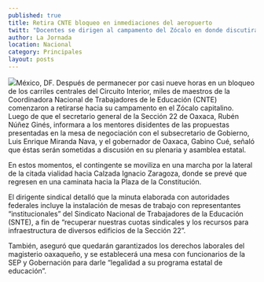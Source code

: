 ```yaml
---
published: true
title: Retira CNTE bloqueo en inmediaciones del aeropuerto
twitt: "Docentes se dirigen al campamento del Zócalo en donde discutirán en plenaria y asamblea la propuesta de negociación planteada por la Secretaría de Gobernación y el gobernador de Oaxaca, Gabino Cué."
author: La Jornada
location: Nacional
category: Principales
layout: posts
---
```


![](http://i.imgur.com/U7bI7swm.jpg)México, DF. Después de permanecer por casi nueve horas en un bloqueo de los carriles centrales del Circuito Interior, miles de maestros de la Coordinadora Nacional de Trabajadores de le Educación (CNTE) comenzaron a retirarse hacia su campamento en el Zócalo capitalino. 
Luego de que el secretario general de la Sección 22 de Oaxaca, Rubén Núñez Ginés, informara a los mentores disidentes de las propuestas presentadas en la mesa de negociación con el subsecretario de Gobierno, Luis Enrique Miranda Nava, y el gobernador de Oaxaca, Gabino Cué, señaló que éstas serán sometidas a discusión en su plenaria y asamblea estatal.

En estos momentos, el contingente se moviliza en una marcha por la lateral de la citada vialidad hacia Calzada Ignacio Zaragoza, donde se prevé que regresen en una caminata hacia la Plaza de la Constitución.

El dirigente sindical detalló que la minuta elaborada con autoridades federales incluye la instalación de mesas de trabajo con representantes “institucionales” del Sindicato Nacional de Trabajadores de la Educación (SNTE), a fin de “recuperar nuestras cuotas sindicales y los recursos para infraestructura de diversos edificios de la Sección 22”.

También, aseguró que quedarán garantizados los derechos laborales del magisterio oaxaqueño, y se establecerá una mesa con funcionarios de la SEP y Gobernación para darle “legalidad a su programa estatal de educación”.
